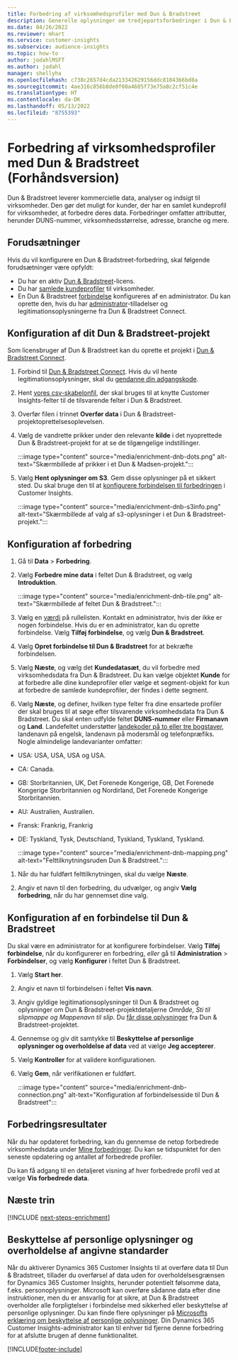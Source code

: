 ```yaml
---
title: Forbedring af virksomhedsprofiler med Dun & Bradstreet
description: Generelle oplysninger om tredjepartsforbedringer i Dun & Bradstreet.
ms.date: 04/26/2022
ms.reviewer: mhart
ms.service: customer-insights
ms.subservice: audience-insights
ms.topic: how-to
author: jodahlMSFT
ms.author: jodahl
manager: shellyha
ms.openlocfilehash: c738c2657d4cda213342629156ddc8104366bd8a
ms.sourcegitcommit: 4ae316c856b8de0f08a4605f73e75a8c2cf51c4e
ms.translationtype: HT
ms.contentlocale: da-DK
ms.lasthandoff: 05/13/2022
ms.locfileid: "8755393"
---
```

# <a name="enrichment-of-company-profiles-with-dun--bradstreet-preview"></a>Forbedring af virksomhedsprofiler med Dun & Bradstreet (Forhåndsversion)

Dun & Bradstreet leverer kommercielle data, analyser og indsigt til virksomheder. Den gør det muligt for kunder, der har en samlet kundeprofil for virksomheder, at forbedre deres data. Forbedringer omfatter attributter, herunder DUNS-nummer, virksomhedsstørrelse, adresse, branche og mere.

## <a name="prerequisites"></a>Forudsætninger

Hvis du vil konfigurere en Dun & Bradstreet-forbedring, skal følgende forudsætninger være opfyldt:

- Du har en aktiv [Dun & Bradstreet](https://www.dnb.com/marketing/media/give-your-data-a-boost.html?source=microsoft_audience_insights)-licens.
- Du har [samlede kundeprofiler](customer-profiles.md) til virksomheder.
- En Dun & Bradstreet [forbindelse](connections.md) konfigureres af en administrator. Du kan oprette den, hvis du har [administrator](permissions.md#admin)-tilladelser og legitimationsoplysningerne fra Dun & Bradstreet Connect.

## <a name="setting-up-your-dun--bradstreet-project"></a>Konfiguration af dit Dun & Bradstreet-projekt

Som licensbruger af Dun & Bradstreet kan du oprette et projekt i [Dun & Bradstreet Connect](https://connect.dnb.com?lead_source=microsoft_audienceinsights).


1. Forbind til [Dun & Bradstreet Connect](https://connect.dnb.com?lead_source=microsoft_audienceinsights). Hvis du vil hente legitimationsoplysninger, skal du [gendanne din adgangskode](https://sso.dnb.com/signin/forgot-password?lead_source=microsoft_audienceinsights).

1. Hent [vores csv-skabelonfil](https://c360devenrichment.blob.core.windows.net/mapping/DnBCIdatamapping.csv), der skal bruges til at knytte Customer Insights-felter til de tilsvarende felter i Dun & Bradstreet.

1. Overfør filen i trinnet **Overfør data** i Dun & Bradstreet-projektoprettelsesoplevelsen.

1. Vælg de vandrette prikker under den relevante **kilde** i det nyoprettede Dun & Bradstreet-projekt for at se de tilgængelige indstillinger.

   :::image type="content" source="media/enrichment-dnb-dots.png" alt-text="Skærmbillede af prikker i et Dun & Madsen-projekt.":::

1. Vælg **Hent oplysninger om S3**. Gem disse oplysninger på et sikkert sted. Du skal bruge den til at [konfigurere forbindelsen til forbedringen](#configure-a-connection-for-dun--bradstreet) i Customer Insights.

   :::image type="content" source="media/enrichment-dnb-s3info.png" alt-text="Skærmbillede af valg af s3-oplysninger i et Dun & Bradstreet-projekt.":::

## <a name="configure-the-enrichment"></a>Konfiguration af forbedring

1. Gå til **Data** > **Forbedring**.

1. Vælg **Forbedre mine data** i feltet Dun & Bradstreet, og vælg **Introduktion**.

   :::image type="content" source="media/enrichment-dnb-tile.png" alt-text="Skærmbillede af feltet Dun & Bradstreet.":::

1. Vælg en [værdi](connections.md) på rullelisten. Kontakt en administrator, hvis der ikke er nogen forbindelse. Hvis du er en administrator, kan du oprette forbindelse. Vælg **Tilføj forbindelse**, og vælg **Dun & Bradstreet**.

1. Vælg **Opret forbindelse til Dun & Bradstreet** for at bekræfte forbindelsen.

1. Vælg **Næste**, og vælg det **Kundedatasæt**, du vil forbedre med virksomhedsdata fra Dun & Bradstreet. Du kan vælge objektet **Kunde** for at forbedre alle dine kundeprofiler eller vælge et segment-objekt for kun at forbedre de samlede kundeprofiler, der findes i dette segment.

1. Vælg **Næste**, og definer, hvilken type felter fra dine ensartede profiler der skal bruges til at søge efter tilsvarende virksomhedsdata fra Dun & Bradstreet. Du skal enten udfylde feltet **DUNS-nummer** eller **Firmanavn** og **Land**. Landefeltet understøtter [landekoder på to eller tre bogstaver](https://www.iso.org/iso-3166-country-codes.html), landenavn på engelsk, landenavn på modersmål og telefonpræfiks. Nogle almindelige landevarianter omfatter:

- USA: USA, USA, USA og USA.
- CA: Canada.
- GB: Storbritannien, UK, Det Forenede Kongerige, GB, Det Forenede Kongerige Storbritannien og Nordirland, Det Forenede Kongerige Storbritannien.
- AU: Australien, Australien.
- Fransk: Frankrig, Frankrig
- DE: Tyskland, Tysk, Deutschland, Tyskland, Tyskland, Tyskland.

   :::image type="content" source="media/enrichment-dnb-mapping.png" alt-text="Felttilknytningsruden Dun & Bradstreet.":::

1. Når du har fuldført felttilknytningen, skal du vælge **Næste**.

1. Angiv et navn til den forbedring, du udvælger, og angiv **Vælg forbedring**, når du har gennemset dine valg.

## <a name="configure-a-connection-for-dun--bradstreet"></a>Konfiguration af en forbindelse til Dun & Bradstreet

Du skal være en administrator for at konfigurere forbindelser. Vælg **Tilføj forbindelse**, når du konfigurerer en forbedring, *eller* gå til **Administration** > **Forbindelser**, og vælg **Konfigurer** i feltet Dun & Bradstreet.

1. Vælg **Start her**.

1. Angiv et navn til forbindelsen i feltet **Vis navn**.

1. Angiv gyldige legitimationsoplysninger til Dun & Bradstreet og oplysninger om Dun & Bradstreet-projektdetaljerne *Område, Sti til slipmappe og Mappenavn til slip*. Du [får disse oplysninger](#setting-up-your-dun--bradstreet-project) fra Dun & Bradstreet-projektet.

1. Gennemse og giv dit samtykke til **Beskyttelse af personlige oplysninger og overholdelse af data** ved at vælge **Jeg accepterer**.

1. Vælg **Kontroller** for at validere konfigurationen.

1. Vælg **Gem**, når verifikationen er fuldført.

   :::image type="content" source="media/enrichment-dnb-connection.png" alt-text="Konfiguration af forbindelsesside til Dun & Bradstreet":::

## <a name="enrichment-results"></a>Forbedringsresultater

Når du har opdateret forbedring, kan du gennemse de netop forbedrede virksomhedsdata under [Mine forbedringer](enrichment-hub.md). Du kan se tidspunktet for den seneste opdatering og antallet af forbedrede profiler.

Du kan få adgang til en detaljeret visning af hver forbedrede profil ved at vælge **Vis forbedrede data**.

## <a name="next-steps"></a>Næste trin

[!INCLUDE [next-steps-enrichment](includes/next-steps-enrichment.md)]

## <a name="data-privacy-and-compliance"></a>Beskyttelse af personlige oplysninger og overholdelse af angivne standarder

Når du aktiverer Dynamics 365 Customer Insights til at overføre data til Dun & Bradstreet, tillader du overførsel af data uden for overholdelsesgrænsen for Dynamics 365 Customer Insights, herunder potentielt følsomme data, f.eks. personoplysninger. Microsoft kan overføre sådanne data efter dine instruktioner, men du er ansvarlig for at sikre, at Dun & Bradstreet overholder alle forpligtelser i forbindelse med sikkerhed eller beskyttelse af personlige oplysninger. Du kan finde flere oplysninger på [Microsofts erklæring om beskyttelse af personlige oplysninger](https://go.microsoft.com/fwlink/?linkid=396732).
Din Dynamics 365 Customer Insights-administrator kan til enhver tid fjerne denne forbedring for at afslutte brugen af denne funktionalitet.

[!INCLUDE[footer-include](includes/footer-banner.md)]
